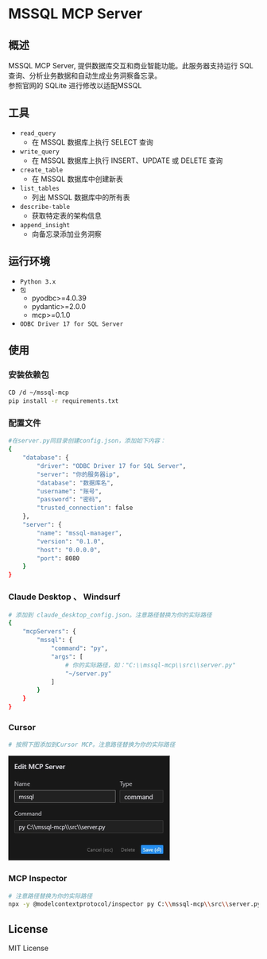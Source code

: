 # MSSQL MCP Server

## 概述

MSSQL MCP Server, 提供数据库交互和商业智能功能。此服务器支持运行 SQL 查询、分析业务数据和自动生成业务洞察备忘录。  
参照官网的 SQLite 进行修改以适配MSSQL

## 工具

- `read_query`
   - 在 MSSQL 数据库上执行 SELECT 查询
- `write_query`
   - 在 MSSQL 数据库上执行 INSERT、UPDATE 或 DELETE 查询
- `create_table`
   - 在 MSSQL 数据库中创建新表
- `list_tables`
   - 列出 MSSQL 数据库中的所有表
- `describe-table`
   - 获取特定表的架构信息
- `append_insight`
   - 向备忘录添加业务洞察

## 运行环境

- `Python 3.x`
- `包`
   - pyodbc>=4.0.39
   - pydantic>=2.0.0
   - mcp>=0.1.0 
- `ODBC Driver 17 for SQL Server`

## 使用

### 安装依赖包

```bash
CD /d ~/mssql-mcp  
pip install -r requirements.txt  
```

### 配置文件

```bash
#在server.py同目录创建config.json，添加如下内容：  
{
    "database": {
        "driver": "ODBC Driver 17 for SQL Server",
        "server": "你的服务器ip",
        "database": "数据库名",
        "username": "账号",
        "password": "密码",
        "trusted_connection": false
    },
    "server": {
        "name": "mssql-manager",
        "version": "0.1.0",
        "host": "0.0.0.0",
        "port": 8080
    }
}
```

### Claude Desktop 、 Windsurf

```bash
# 添加到 claude_desktop_config.json。注意路径替换为你的实际路径  
{
    "mcpServers": {
        "mssql": {
            "command": "py",
            "args": [
                # 你的实际路径，如："C:\\mssql-mcp\\src\\server.py"
                "~/server.py"
            ]
        }
    }
}
```

### Cursor

```bash
# 按照下图添加到Cursor MCP。注意路径替换为你的实际路径  
```
![Cursor配置](imgs/cursor_config.png)

### MCP Inspector

```bash
# 注意路径替换为你的实际路径  
npx -y @modelcontextprotocol/inspector py C:\\mssql-mcp\\src\\server.py
```

## License

MIT License
